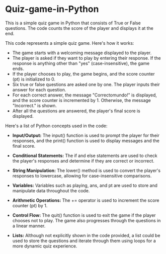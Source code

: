 # Quiz-game-in-Python
This is a simple quiz game in Python that consists of True or False questions. The code counts the score of the player and displays it at the end.

This code represents a simple quiz game. Here's how it works:

- The game starts with a welcoming message displayed to the player.
- The player is asked if they want to play by entering their response. If the response is anything other than "yes" (case-insensitive), the game ends.
- If the player chooses to play, the game begins, and the score counter (pt) is initialized to 0.
- Six true or false questions are asked one by one. The player inputs their answer for each question.
- For each correct answer, the message "Correctomundo!" is displayed, and the score counter is incremented by 1. Otherwise, the message "Incorrect." is shown.
- After all the questions are answered, the player's final score is displayed.

Here's a list of Python concepts used in the code:

- **Input/Output:** The input() function is used to prompt the player for their responses, and the print() function is used to display messages and the final score.

- **Conditional Statements:** The if and else statements are used to check the player's responses and determine if they are correct or incorrect.

- **String Manipulation:** The lower() method is used to convert the player's responses to lowercase, allowing for case-insensitive comparisons.

- **Variables:** Variables such as playing, ans, and pt are used to store and manipulate data throughout the code.

- **Arithmetic Operations:** The += operator is used to increment the score counter (pt) by 1.

- **Control Flow:** The quit() function is used to exit the game if the player chooses not to play. The game also progresses through the questions in a linear manner.

- **Lists:** Although not explicitly shown in the code provided, a list could be used to store the questions and iterate through them using loops for a more dynamic quiz experience.
